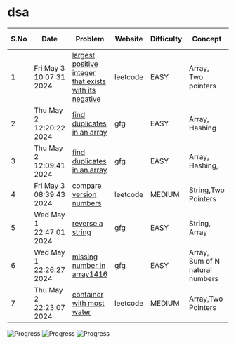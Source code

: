 # dsa

|S.No| Date | Problem | Website | Difficulty | Concept |Solved In|
| ----------- | ----------- | ----------- | ----------- | ----------- | ----------- | ----------- |
| 1 |Fri May  3 10:07:31 2024 | [largest positive integer that exists with its negative](https://leetcode.com/problems/largest-positive-integer-that-exists-with-its-negative/) | leetcode | EASY | Array, Two pointers|cpp|
| 2 |Thu May  2 12:20:22 2024 | [find duplicates in an array](https://www.geeksforgeeks.org/problems/find-duplicates-in-an-array/1) | gfg | EASY | Array, Hashing|py|
| 3 |Thu May  2 12:09:41 2024 | [find duplicates in an array](https://www.geeksforgeeks.org/problems/find-duplicates-in-an-array/1) | gfg | EASY | Array, Hashing,|cpp|
| 4 |Fri May  3 08:39:43 2024 | [compare version numbers](https://leetcode.com/problems/compare-version-numbers/) | leetcode | MEDIUM | String,Two Pointers|py|
| 5 |Wed May  1 22:47:01 2024 | [reverse a string](https://www.geeksforgeeks.org/problems/reverse-a-string/1) | gfg | EASY | String, Array|cpp|
| 6 |Wed May  1 22:26:27 2024 | [missing number in array1416](https://www.geeksforgeeks.org/problems/missing-number-in-array1416/1) | gfg | EASY | Array, Sum of N natural numbers|cpp|
| 7 |Thu May  2 22:23:07 2024 | [container with most water](https://leetcode.com/problems/container-with-most-water/) | leetcode | MEDIUM | Array,Two Pointers|cpp|


![Progress](https://progress-bar.dev/71/?title=easy)
![Progress](https://progress-bar.dev/28/?title=medium)
![Progress](https://progress-bar.dev/0/?title=hard)

